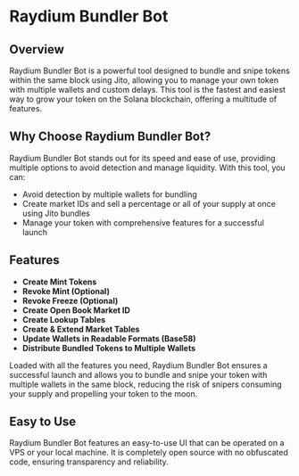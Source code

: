 # Raydium Bundler Bot

## Overview

Raydium Bundler Bot is a powerful tool designed to bundle and snipe tokens within the same block using Jito, allowing you to manage your own token with multiple wallets and custom delays. This tool is the fastest and easiest way to grow your token on the Solana blockchain, offering a multitude of features.

## Why Choose Raydium Bundler Bot?

Raydium Bundler Bot stands out for its speed and ease of use, providing multiple options to avoid detection and manage liquidity. With this tool, you can:

- Avoid detection by multiple wallets for bundling
- Create market IDs and sell a percentage or all of your supply at once using Jito bundles
- Manage your token with comprehensive features for a successful launch

## Features

- **Create Mint Tokens**
- **Revoke Mint (Optional)**
- **Revoke Freeze (Optional)**
- **Create Open Book Market ID**
- **Create Lookup Tables**
- **Create & Extend Market Tables**
- **Update Wallets in Readable Formats (Base58)**
- **Distribute Bundled Tokens to Multiple Wallets**

Loaded with all the features you need, Raydium Bundler Bot ensures a successful launch and allows you to bundle and snipe your token with multiple wallets in the same block, reducing the risk of snipers consuming your supply and propelling your token to the moon.

## Easy to Use

Raydium Bundler Bot features an easy-to-use UI that can be operated on a VPS or your local machine. It is completely open source with no obfuscated code, ensuring transparency and reliability.
